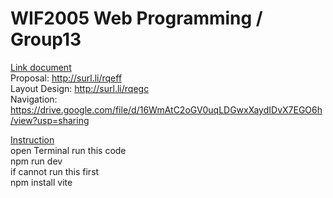 # WIF2005 Web Programming / Group13

<ins>Link document</ins><br>
Proposal: http://surl.li/rqeff <br>
Layout Design: http://surl.li/rqegc <br>
Navigation: https://drive.google.com/file/d/16WmAtC2oGV0uqLDGwxXaydIDvX7EGO6h/view?usp=sharing

<ins>Instruction</ins><br>
open Terminal run this code<br>
npm run dev <br>
if cannot run this first <br>
npm install vite 
